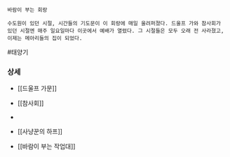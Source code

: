 

```
바람이 부는 회랑

수도원이 있던 시절, 시간들의 기도문이 이 회랑에 매일 울려퍼졌다. 드울프 가와 참사회가 있던 시절엔 매주 일요일마다 이곳에서 예배가 열렸다. 그 시절들은 모두 오래 전 사라졌고, 이제는 메아리들의 집이 되었다.
```

#태양기 
### 상세

* [[드울프 가문]]
* [[참사회]]
*

* [[사냥꾼의 하프]]
* [[바람이 부는 작업대]]
